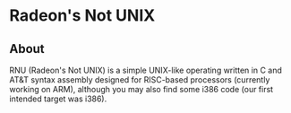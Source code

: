 # Radeon's Not UNIX
## About
RNU (Radeon's Not UNIX) is a simple UNIX-like operating written in C and AT&T syntax assembly designed for RISC-based processors (currently working on ARM), although you may also find some i386 code (our first intended target was i386).